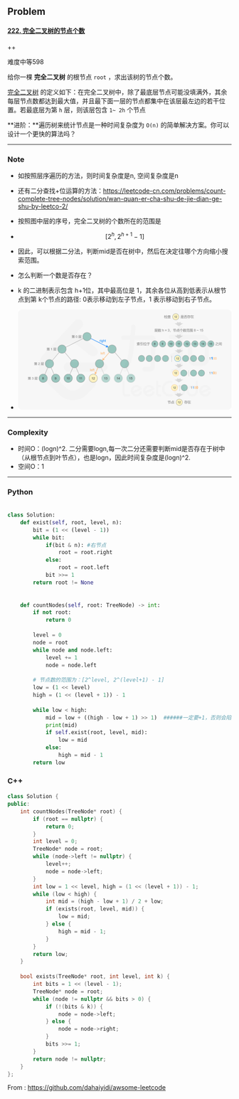 ## Problem

#### [222. 完全二叉树的节点个数](https://leetcode-cn.com/problems/count-complete-tree-nodes/)

++

难度中等598

给你一棵 **完全二叉树** 的根节点 `root` ，求出该树的节点个数。

[完全二叉树](https://baike.baidu.com/item/完全二叉树/7773232?fr=aladdin) 的定义如下：在完全二叉树中，除了最底层节点可能没填满外，其余每层节点数都达到最大值，并且最下面一层的节点都集中在该层最左边的若干位置。若最底层为第 `h` 层，则该层包含 `1~ 2h` 个节点

**进阶：**遍历树来统计节点是一种时间复杂度为 `O(n)` 的简单解决方案。你可以设计一个更快的算法吗？

------

### Note

- 如按照层序遍历的方法，则时间复杂度是n, 空间复杂度是n

- 还有二分查找+位运算的方法：https://leetcode-cn.com/problems/count-complete-tree-nodes/solution/wan-quan-er-cha-shu-de-jie-dian-ge-shu-by-leetco-2/

- 按照图中层的序号，完全二叉树的个数所在的范围是

- $$
  [2^{h}, 2^{h+1}-1]
  $$

- 因此，可以根据二分法，判断mid是否在树中，然后在决定往哪个方向缩小搜索范围。

- 怎么判断一个数是否存在？

- k 的二进制表示包含 h+1位，其中最高位是 1，其余各位从高到低表示从根节点到第 k个节点的路径: 0表示移动到左子节点，1 表示移动到右子节点。

- ![img](imgs/1.png)

------

### Complexity

- 时间O：(logn)^2.   二分需要logn,每一次二分还需要判断mid是否存在于树中（从根节点到叶节点），也是logn，因此时间复杂度是(logn)^2.
- 空间O：1

------

### Python

```python

class Solution:
    def exist(self, root, level, n):
        bit = (1 << (level - 1))
        while bit:
            if(bit & n): #右节点
                root = root.right
            else:
                root = root.left
            bit >>= 1
        return root != None


    def countNodes(self, root: TreeNode) -> int:
        if not root:
            return 0

        level = 0
        node = root
        while node and node.left:
            level += 1
            node = node.left
        
        # 节点数的范围为：[2^level, 2^(level+1) - 1]
        low = (1 << level)
        high = (1 << (level + 1)) - 1

        while low < high:
            mid = low + ((high - low + 1) >> 1)  ######一定要+1，否则会陷入死循环, 移位需要加上()
            print(mid)
            if self.exist(root, level, mid):
                low = mid
            else:
                high = mid - 1
        return low
```

### C++

```C++
class Solution {
public:
    int countNodes(TreeNode* root) {
        if (root == nullptr) {
            return 0;
        }
        int level = 0;
        TreeNode* node = root;
        while (node->left != nullptr) {
            level++;
            node = node->left;
        }
        int low = 1 << level, high = (1 << (level + 1)) - 1;
        while (low < high) {
            int mid = (high - low + 1) / 2 + low;
            if (exists(root, level, mid)) {
                low = mid;
            } else {
                high = mid - 1;
            }
        }
        return low;
    }

    bool exists(TreeNode* root, int level, int k) {
        int bits = 1 << (level - 1);
        TreeNode* node = root;
        while (node != nullptr && bits > 0) {
            if (!(bits & k)) {
                node = node->left;
            } else {
                node = node->right;
            }
            bits >>= 1;
        }
        return node != nullptr;
    }
};

```



From : https://github.com/dahaiyidi/awsome-leetcode
